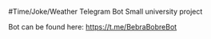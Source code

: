 #Time/Joke/Weather Telegram Bot
Small university project 


Bot can be found here: https://t.me/BebraBobreBot
